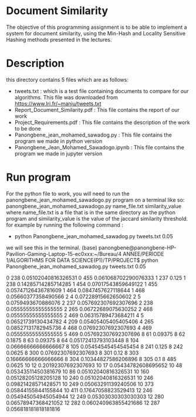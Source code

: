 
# Document Similarity
The objective of this programming assignment is to be able to implement a system for document similarity, using the Min-Hash and Locality Sensitive Hashing methods presented in the lectures.

# Description
this directory contains 5 files which are as follows:
 * tweets.txt : which is a test file containing documents to compare for our algorithms. This file was downloaded from https://www.lri.fr/~maniu/tweets.txt
 * Report_Document_Similarity.pdf : This file contains the report of our work
 * Project_Requirements.pdf : This file contains the description of the work to be done
 * Panongbene_jean_mohamed_sawadog.py : This file contains the program we made in python version
 * Panongbene_Jean_Mohamed_Sawadogo.ipynb : This file contains the program we made in jupyter version
 
# Run program

For the python file to work, you will need to run the panongbene_jean_mohamed_sawadogo.py program on a terminal like so:
panongbene_jean_mohamed_sawadogo.py name_file.txt similarity_value
where name_file.txt is a file that is in the same directory as the python program and similarity_value is the value of the jaccard similarity threshold.
for example by running the following command :
 * python Panongbene_jean_mohamed_sawadog.py tweets.txt 0.05
 
we will see this in the terminal.
(base) panongbene@panongbene-HP-Pavilion-Gaming-Laptop-15-ec0xxx:~/Bureau/4 ANNEE/PERIODE 1/ALGORITHMS FOR DATA SCIENCE(P1)/TP/PROJECT$ python Panongbene_jean_mohamed_sawadog.py tweets.txt 0.05

0      238      0.05102040816326531
0      455      0.061068702290076333
1      237      0.125
1      238      0.14285714285714285
1      454      0.07017543859649122
1      455      0.05747126436781609
1      464      0.0847457627118644
1      468      0.05660377358490566
2      4      0.07228915662650602
2      5      0.0759493670886076
2      237      0.057692307692307696
2      238      0.05555555555555555
2      265      0.06722689075630252
2      468      0.05555555555555555
2      469      0.06315789473684211
4      5      0.06521739130434782
4      209      0.05405405405405406
4      265      0.08527131782945736
4      468      0.07692307692307693
4      469      0.05555555555555555
5      469      0.057692307692307696
8      61      0.09375
8      62      0.1875
8      63      0.09375
8      64      0.05172413793103448
8      104      0.06666666666666667
8      105      0.05454545454545454
8      241      0.125
8      242      0.0625
8      300      0.07692307692307693
8      301      0.12
8      303      0.16666666666666666
8      304      0.10344827586206896
8      305      0.1
8      485      0.0625
10      12      0.20192307692307693
10      17      0.05434782608695652
10      48      0.05343511450381679
10      86      0.05102040816326531
10      160      0.05128205128205128
10      240      0.05102040816326531
10      246      0.09821428571428571
10      249      0.05063291139240506
10      373      0.05844155844155844
10      411      0.17647058823529413
12      246      0.054945054945054944
12      249      0.05303030303030303
12      280      0.06578947368421052
12      282      0.060240963855421686
12      287      0.056818181818181816

 
